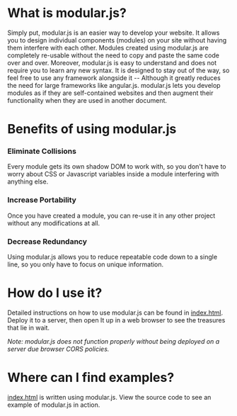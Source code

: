 # What is modular.js?

Simply put, modular.js is an easier way to develop your website. It allows you to design individual components (modules) on your site without having them interfere with each other. Modules created using modular.js are completely re-usable without the need to copy and paste the same code over and over. Moreover, modular.js is easy to understand and does not require you to learn any new syntax. It is designed to stay out of the way, so feel free to use any framework alongside it -- Although it greatly reduces the need for large frameworks like angular.js. modular.js lets you develop modules as if they are self-contained websites and then augment their functionality when they are used in another document.

# Benefits of using modular.js

### Eliminate Collisions

Every module gets its own shadow DOM to work with, so you don't have to worry about CSS or Javascript variables inside a module interfering with anything else.

### Increase Portability

Once you have created a module, you can re-use it in any other project without any modifications at all.

### Decrease Redundancy

Using modular.js allows you to reduce repeatable code down to a single line, so you only have to focus on unique information.

# How do I use it?

Detailed instructions on how to use modular.js can be found in [index.html](index.html). Deploy it to a server, then open It up in a web browser to see the treasures that lie in wait.

<i>Note: modular.js does not function properly without being deployed on a server due browser CORS policies.</i>

# Where can I find examples?

[index.html](index.html) is written using modular.js. View the source code to see an example of modular.js in action.
